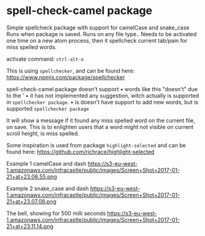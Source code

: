 # spell-check-camel package

Simple spellcheck package with support for camelCase and snake_case
Runs when package is saved. Runs on any file type..
Needs to be activated one time on a new atom process, then it spellcheck current tab/pain for miss spelled words.

activate command:
`ctrl-alt-o`

This is using `spellchecker`, and can be found here:
https://www.npmjs.com/package/spellchecker


spell-check-camel package doesn't support
• words like this "doesn't" due to the '
• it has not implemented any suggestion, witch actually is supported in `spellchecker package`.
• is doesn't have support to add new words, but is supported `spellchecker package`

It will show a message if it found any miss spelled word on the current file, on save.
This is to enlighten users that a word might not visible on current scroll height, is miss spelled.


Some inspiration is used from package `highlight-selected` and can be found here: https://github.com/richrace/highlight-selected

Example 1 camelCase and dash
https://s3-eu-west-1.amazonaws.com/infracastle/public/images/Screen+Shot+2017-01-21+at+23.06.55.png

Example 2 snake_case and dash
https://s3-eu-west-1.amazonaws.com/infracastle/public/images/Screen+Shot+2017-01-21+at+23.07.08.png

The bell, showing for 500 milli seconds
https://s3-eu-west-1.amazonaws.com/infracastle/public/images/Screen+Shot+2017-01-21+at+23.11.14.png
